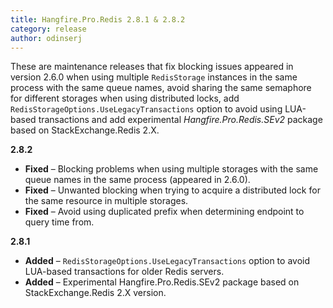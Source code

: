 ```yaml
---
title: Hangfire.Pro.Redis 2.8.1 & 2.8.2
category: release
author: odinserj
---
```


These are maintenance releases that fix blocking issues appeared in version 2.6.0 when using multiple `RedisStorage` instances in the same process with the same queue names, avoid sharing the same semaphore for different storages when using distributed locks, add `RedisStorageOptions.UseLegacyTransactions` option to avoid using LUA-based transactions and add experimental *Hangfire.Pro.Redis.SEv2* package based on StackExchange.Redis 2.X.

**2.8.2**

* **Fixed** – Blocking problems when using multiple storages with the same queue names in the same process (appeared in 2.6.0).
* **Fixed** – Unwanted blocking when trying to acquire a distributed lock for the same resource in multiple storages.
* **Fixed** – Avoid using duplicated prefix when determining endpoint to query time from.

**2.8.1**

* **Added** – `RedisStorageOptions.UseLegacyTransactions` option to avoid LUA-based transactions for older Redis servers.
* **Added** – Experimental Hangfire.Pro.Redis.SEv2 package based on StackExchange.Redis 2.X version.
